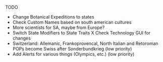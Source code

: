 TODO

- Change Botanical Expeditions to states
- Check Custom Names based on south american cultures
- More scientists for SA, maybe from Europe?
- Switch State Modifiers to State Traits
X Check Technology GUI for changes
- Switzerland: Allemanic, Frankoprovencal, North Italian and Retoroman POPs become Swiss after Sonderbundkrieg (low priority)
- Add Alerts for various things (Olympics, etc.) (low priority)